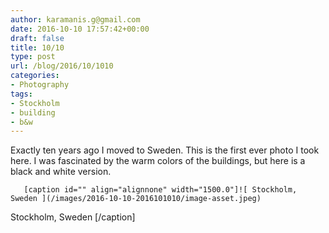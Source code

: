 ```yaml
---
author: karamanis.g@gmail.com
date: 2016-10-10 17:57:42+00:00
draft: false
title: 10/10
type: post
url: /blog/2016/10/1010
categories:
- Photography
tags:
- Stockholm
- building
- b&w
---
```


Exactly ten years ago I moved to Sweden. This is the first ever photo I took here. I was fascinated by the warm colors of the buildings, but here is a black and white version.


  
       [caption id="" align="alignnone" width="1500.0"]![ Stockholm, Sweden ](/images/2016-10-10-2016101010/image-asset.jpeg)
 Stockholm, Sweden [/caption]
